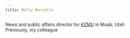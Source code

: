 ```yaml
---
title: Molly Marcello
---
```


News and public affairs director for [KZMU](https://www.kzmu.org/kzmu-staff/) in Moab, Utah  
Previously, my colleague
